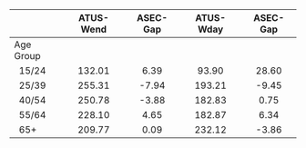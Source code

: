 
|                      |    ATUS-Wend |     ASEC-Gap |    ATUS-Wday |     ASEC-Gap |
| -------------------- | :----------: | :----------: | :----------: | :----------: |
| Age Group            |              |              |              |              |
| &nbsp;&nbsp;15/24    |       132.01 |         6.39 |        93.90 |        28.60 |
| &nbsp;&nbsp;25/39    |       255.31 |        -7.94 |       193.21 |        -9.45 |
| &nbsp;&nbsp;40/54    |       250.78 |        -3.88 |       182.83 |         0.75 |
| &nbsp;&nbsp;55/64    |       228.10 |         4.65 |       182.87 |         6.34 |
| &nbsp;&nbsp;65+      |       209.77 |         0.09 |       232.12 |        -3.86 |

